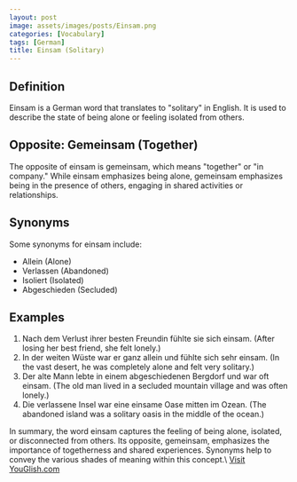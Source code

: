 ```yaml
---
layout: post
image: assets/images/posts/Einsam.png
categories: [Vocabulary]
tags: [German]
title: Einsam (Solitary)
---
```


## Definition

Einsam is a German word that translates to "solitary" in English. It is used to describe the state of being alone or feeling isolated from others. 

## Opposite: Gemeinsam (Together)

The opposite of einsam is gemeinsam, which means "together" or "in company." While einsam emphasizes being alone, gemeinsam emphasizes being in the presence of others, engaging in shared activities or relationships.

## Synonyms

Some synonyms for einsam include:

- Allein (Alone)
- Verlassen (Abandoned)
- Isoliert (Isolated)
- Abgeschieden (Secluded)

## Examples

1. Nach dem Verlust ihrer besten Freundin fühlte sie sich einsam. (After losing her best friend, she felt lonely.)
2. In der weiten Wüste war er ganz allein und fühlte sich sehr einsam. (In the vast desert, he was completely alone and felt very solitary.)
3. Der alte Mann lebte in einem abgeschiedenen Bergdorf und war oft einsam. (The old man lived in a secluded mountain village and was often lonely.)
4. Die verlassene Insel war eine einsame Oase mitten im Ozean. (The abandoned island was a solitary oasis in the middle of the ocean.)

In summary, the word einsam captures the feeling of being alone, isolated, or disconnected from others. Its opposite, gemeinsam, emphasizes the importance of togetherness and shared experiences. Synonyms help to convey the various shades of meaning within this concept.\ <a id="yg-widget-0" class="youglish-widget" data-query="Einsam" data-lang="german" data-components="8412" data-auto-start="0" data-bkg-color="theme_light" data-title="How%20to%20pronounce%20Einsam%20in%20German"  rel="nofollow" href="https://youglish.com">Visit YouGlish.com</a><script async src="https://youglish.com/public/emb/widget.js" charset="utf-8"></script>